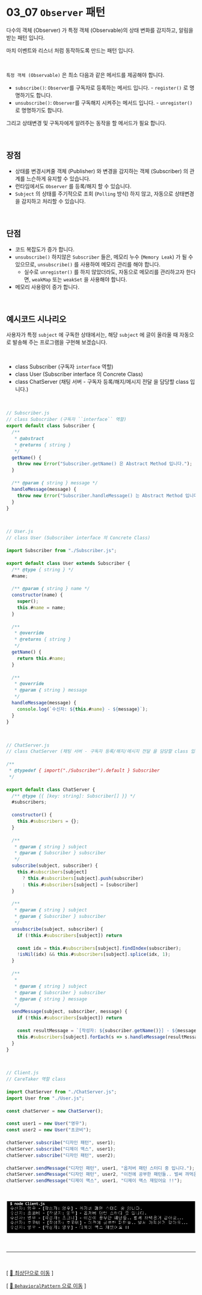 # 03_07 ``Observer`` 패턴

다수의 객체 (Observer) 가 특정 객체 (Observable)의 상태 변화를 감지하고, 알림을 받는 패턴 입니다.

마치 이벤트와 리스너 처럼 동작하도록 만드는 패턴 입니다.

<br />

``특정 객체 (Observable)`` 은 최소 다음과 같은 메서드를 제공해야 합니다.

* ``subscribe()``: ``Observer``를 구독자로 등록하는 메서드 입니다. - ``register()`` 로 명명하기도 합니다.
* ``unsubscribe()``: ``Observer``를 구독해지 시켜주는 메서드 입니다. - ``unregister()`` 로 명명하기도 합니다.

그리고 상태변경 및 구독자에게 알려주는 동작을 할 메서드가 필요 합니다.

<br />


## 장점

* 상태를 변경시켜줄 객체 (Publisher) 와 변경을 감지하는 객체 (Subscriber) 의 관계를 느슨하게 유지할 수 있습니다.
* 런타임에서도 ``Observer`` 를 등록/해지 할 수 있습니다.
* ``Subject`` 의 상태를 주기적으로 조회 (``Polling`` 방식) 하지 않고, 자동으로 상태변경을 감지하고 처리할 수 있습니다.


<br />


## 단점

* 코드 복잡도가 증가 합니다.
* ``unsubscribe()`` 하지않은 ``Subscriber`` 들은, 메모리 누수 (``Memory Leak``) 가 될 수 있으므로, ``unsubscribe()`` 를 사용하여 메모리 관리를 해야 합니다.
  * 실수로 ``unregister()`` 를 하지 않았더라도, 자동으로 메모리를 관리하고자 한다면, ``weakMap`` 또는 ``weakSet`` 을 사용해야 합니다.
* 메모리 사용량이 증가 합니다.

<br />


## 예시코드 시나리오

사용자가 특정 ``subject`` 에 구독한 상태에서는, 해당 ``subject`` 에 글이 올라올 때 자동으로 발송해 주는 프로그램을 구현해 보겠습니다.

<br />

* class Subscriber (구독자 ``interface`` 역할)
* class User (Subscriber interface 의 Concrete Class)
* class ChatServer (채팅 서버 - 구독자 등록/해지/메시지 전달 을 담당할 class 입니다.)

<br />

```javascript
// Subscriber.js
// class Subscriber (구독자 ``interface`` 역할)
export default class Subscriber {
  /**
   * @abstract
   * @returns { string }
   */
  getName() {
    throw new Error("Subscriber.getName() 은 Abstract Method 입니다.");
  }

  /** @param { string } message */
  handleMessage(message) {
    throw new Error("Subscriber.handleMessage() 는 Abstract Method 입니다.");
  }
}
```

<br />

```javascript
// User.js
// class User (Subscriber interface 의 Concrete Class)

import Subscriber from "./Subscriber.js";

export default class User extends Subscriber {
  /** @type { string } */
  #name;

  /** @param { string } name */
  constructor(name) {
    super();
    this.#name = name;
  }

  /**
   * @override
   * @returns { string }
   */
  getName() {
    return this.#name;
  }

  /**
   * @override
   * @param { string } message 
   */
  handleMessage(message) {
    console.log(`수신자: ${this.#name} - ${message}`);
  }
}
```

<br />

```javascript
// ChatServer.js
// class ChatServer (채팅 서버 - 구독자 등록/해지/메시지 전달 을 담당할 class 입니다.)

/**
 * @typedef { import("./Subscriber").default } Subscriber
 */

export default class ChatServer {
  /** @type {{ [key: string]: Subscriber[] }} */
  #subscribers;

  constructor() {
    this.#subscribers = {};
  }

  /**
   * @param { string } subject 
   * @param { Subscriber } subscriber 
   */
  subscribe(subject, subscriber) {
    this.#subscribers[subject]
      ? this.#subscribers[subject].push(subscriber)
      : this.#subscribers[subject] = [subscriber]
  }

  /**
   * @param { string } subject 
   * @param { Subscriber } subscriber 
   */
  unsubscribe(subject, subscriber) {
    if (!this.#subscribers[subject]) return

    const idx = this.#subscribers[subject].findIndex(subscriber);
    !isNil(idx) && this.#subscribers[subject].splice(idx, 1);
  }

  /**
   * 
   * @param { string } subject 
   * @param { Subscriber } subscriber 
   * @param { string } message 
   */
  sendMessage(subject, subscriber, message) {
    if (!this.#subscribers[subject]) return

    const resultMessage = `[작성자: ${subscriber.getName()}] - ${message}`;
    this.#subscribers[subject].forEach(s => s.handleMessage(resultMessage));
  }
}
```

<br />

```javascript
// Client.js
// CareTaker 역할 class

import ChatServer from "./ChatServer.js";
import User from "./User.js";

const chatServer = new ChatServer();

const user1 = new User("영우");
const user2 = new User("초코비");

chatServer.subscribe("디자인 패턴", user1);
chatServer.subscribe("디제이 맥스", user1);
chatServer.subscribe("디자인 패턴", user2);

chatServer.sendMessage("디자인 패턴", user1, "옵저버 패턴 스터디 중 입니다.");
chatServer.sendMessage("디자인 패턴", user2, "이전에 공부한 패턴들.. 벌써 까먹은거 같아요...");
chatServer.sendMessage("디제이 맥스", user1, "디제이 맥스 재밌어요 !!");
```

<br />

<img src="./readmeAssets/image%2015.png" width="700px"><br />



<br/>

<hr/><br/>



[ [🚀 최상단으로 이동](https://github.com/Chocobe/-Study-DesignPatter) ]

[ [🐫 ``BehavioralPattern`` 으로 이동](https://github.com/Chocobe/-Study-DesignPatter/tree/master/src/_03_BehavioralPattern) ]
